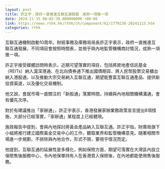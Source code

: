 ```yaml
---
layout: post
title: 許正宇：政府一直推進互聯互通發展　成熟一項推一項
date: 2024-11-15 08:02:39.000000000 +08:00
link: https://news.rthk.hk/rthk/ch/component/k2/1779238-20241115.htm
categories: rthk
---
```


互聯互通機制啟動10周年。財經事務及庫務局局長許正宇表示，政府一直推進互聯互通發展，不同項目會按照時間表，並視乎與內地監管機構商討情況，成熟一項推一項。

許正宇接受媒體訪問時表示，近期可望落實的項目，包括將房地產信託基金（REITs）納入滬深港通、在北向債券通下推出國債期貨、將人民幣股票交易櫃台納入港股通，以及推動大宗交易納入互聯互通，期望能豐富互聯互通產品、提供新投資渠道，以及優化交易機制。

他又說，會就市場一直關注的「新股通」落實時間，持續與內地相關機構溝通，會有優先次序。

對於有建議推出「家辦通」，許正宇表示，香港發展家辦業務政策宣言提出8項措施，大部分已經落實，「家辦通」某程度上已經體現。

施政報告中提到，會與內地探討將黃金產品納入互聯互通。許正宇指，財庫局旗下小組將推行建立國際黃金交易中心的工作，聽取業界和監管機構意見。隨著相關市場進一步規劃，不排除與內地合作，形式不限，要視乎情況而定。

他提到，互聯互通的延展性是多樣化，例如保險方面，期望可落實在大灣區內設立保險售後服務中心，令內地保單持有人在香港買入保險後，在內地都能使用售後服務。
